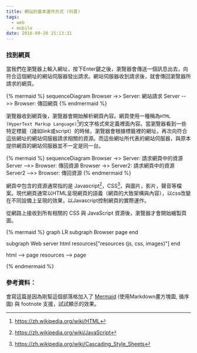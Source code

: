 ```yaml
---
title: 網站的基本運作方式 (科普)
tags:
  - web
  - mobile
date: 2016-09-20 15:13:31
---
```



### 找到網頁

當我們在瀏覽器上輸入網址，按下Enter鍵之後，瀏覽器會傳送一個訊息出去，向符合這個網址的網站伺服器發出請求。網站伺服器收到請求後，就會傳回瀏覽器所請求的網頁。

{% mermaid %}
sequenceDiagram
  Browser ->> Server: 網站請求
  Server -->> Browser: 傳回網頁
{% endmermaid %}

瀏覽器收到網頁後，瀏覽器會開始解析網頁內容。網頁使用一種稱為`HTML (HyperText Markup Language)`[^1]的文字格式來定義裡面內容。當瀏覽器看到一些特定標籤（諸如link或script）的時候，瀏覽器會根據標籤裡的網址，再次向符合這些網址的網站伺服器請求相關的資源。而這些網址所代表的網站伺服器，與原本提供網頁的網站伺服器並不一定是同一台。

{% mermaid %}
sequenceDiagram
  Browser ->> Server: 請求網頁中的資源
  Server -->> Browser: 傳回資源
  Browser ->> Server2: 請求網頁中的資源
  Server2 -->> Browser: 傳回資源
{% endmermaid %}

網頁中包含的資源通常指的是 Javascript[^2]，CSS[^3]，與圖片，影片，聲音等檔案。現代網頁通常以HTML呈現網頁的語義（網頁的大致架構與內容），以css改變在不同設備上呈現的效果，以Javascript控制網頁的實際運作。

從網路上接收到所有相關的 CSS 與 JavaScript 資源後，瀏覽器才會開始繪製頁面。

{% mermaid %}
graph LR
  subgraph Browser
    page
  end

  subgraph Web server
    html
    resources["resources (js, css, images)"]
  end

  html --> page
  resources --> page

{% endmermaid %}

### 參考資料：

會寫這篇是因為剛幫這個部落格加入了 [Mermaid](https://knsv.github.io/mermaid) (使用Markdown畫方塊圖, 循序圖) 與 footnote 支援，試試顯示的效果。

[^1]: https://zh.wikipedia.org/wiki/HTML
[^2]: https://zh.wikipedia.org/wiki/JavaScript
[^3]: https://zh.wikipedia.org/wiki/Cascading_Style_Sheets
